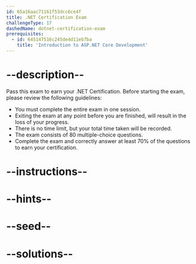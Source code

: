 ```yaml
---
id: 65a16aac71161f53dcc6ce4f
title: .NET Certification Exam
challengeType: 17
dashedName: dotnet-certification-exam
prerequisites:
  - id: 645147516c245de4d11eb7ba
    title: 'Introduction to ASP.NET Core Development'
---
```


# --description--

Pass this exam to earn your .NET Certification. Before starting the exam, please review the following guidelines:

- You must complete the entire exam in one session.
- Exiting the exam at any point before you are finished, will result in the loss of your progress.
- There is no time limit, but your total time taken will be recorded.
- The exam consists of 80 multiple-choice questions.
- Complete the exam and correctly answer at least 70% of the questions to earn your certification.

# --instructions--

# --hints--

# --seed--

# --solutions--
